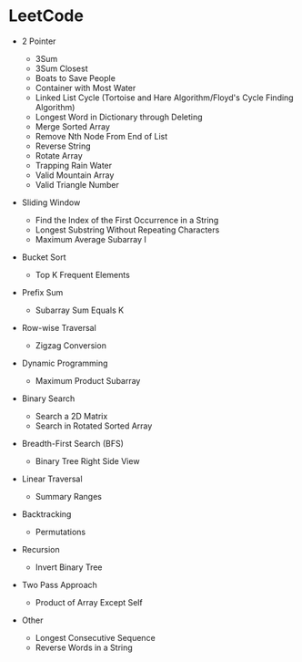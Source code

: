 # LeetCode

- 2 Pointer
  - 3Sum
  - 3Sum Closest
  - Boats to Save People
  - Container with Most Water
  - Linked List Cycle (Tortoise and Hare Algorithm/Floyd's Cycle Finding Algorithm)
  - Longest Word in Dictionary through Deleting
  - Merge Sorted Array
  - Remove Nth Node From End of List
  - Reverse String
  - Rotate Array
  - Trapping Rain Water
  - Valid Mountain Array
  - Valid Triangle Number

- Sliding Window
  - Find the Index of the First Occurrence in a String 
  - Longest Substring Without Repeating Characters
  - Maximum Average Subarray I
 
- Bucket Sort
  - Top K Frequent Elements

- Prefix Sum
  - Subarray Sum Equals K
 
- Row-wise Traversal
  - Zigzag Conversion

- Dynamic Programming
  - Maximum Product Subarray

- Binary Search
  - Search a 2D Matrix
  - Search in Rotated Sorted Array

- Breadth-First Search (BFS)
  - Binary Tree Right Side View

- Linear Traversal
  - Summary Ranges

- Backtracking
  - Permutations

- Recursion
  - Invert Binary Tree

- Two Pass Approach
  - Product of Array Except Self

- Other
  - Longest Consecutive Sequence
  - Reverse Words in a String
